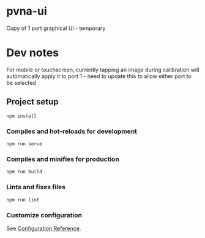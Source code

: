 # pvna-ui

Copy of 1 port graphical UI - temporary

# Dev notes

For mobile or touchscreen, currently tapping an image during calibration will automatically apply it to port 1 - need to update this to allow either port to be selected


## Project setup
```
npm install
```

### Compiles and hot-reloads for development
```
npm run serve
```

### Compiles and minifies for production
```
npm run build
```

### Lints and fixes files
```
npm run lint
```

### Customize configuration
See [Configuration Reference](https://cli.vuejs.org/config/).
